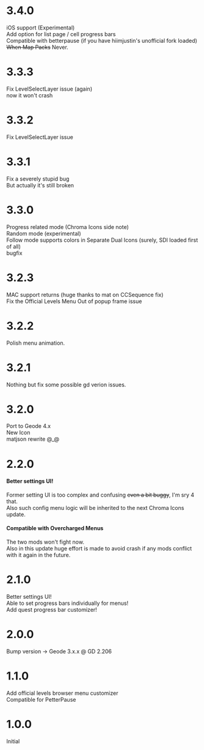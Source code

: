 # 3.4.0
iOS support (Experimental)  
Add option for list page / cell progress bars  
Compatible with betterpause (if you have hiimjustin's unofficial fork loaded)
~~When Map Packs~~ Never.

# 3.3.3
Fix LevelSelectLayer issue (again)  
now it won't crash

# 3.3.2
Fix LevelSelectLayer issue  
  
# 3.3.1
Fix a severely stupid bug  
But actually it's still broken  
  
# 3.3.0
Progress related mode (Chroma Icons side note)  
Random mode (experimental)  
Follow mode supports colors in Separate Dual Icons (surely, SDI loaded first of all)  
bugfix  

# 3.2.3
MAC support returns (huge thanks to mat on CCSequence fix)  
Fix the Official Levels Menu Out of popup frame issue  

# 3.2.2
Polish menu animation.

# 3.2.1
Nothing but fix some possible gd verion issues.  

# 3.2.0
Port to Geode 4.x  
New Icon  
matjson rewrite @_@  

# 2.2.0
#### <cy>Better settings UI!</c>
Former setting UI is too complex and confusing ~~even a bit buggy~~, I'm sry 4 that.  
Also such config menu logic will be inherited to the next Chroma Icons update.
#### <cy>Compatible with Overcharged Menus</c>
The two mods won't fight now.  
Also in this update huge effort is made to avoid crash if any mods conflict with it again in the future.

# 2.1.0
Better settings UI!  
Able to set progress bars individually for menus!  
Add quest progress bar customizer!  

# 2.0.0
Bump version -> Geode 3.x.x @ GD 2.206  

# 1.1.0
Add official levels browser menu customizer  
Compatible for PetterPause  

# 1.0.0
Initial